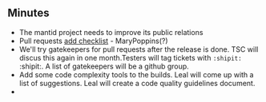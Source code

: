 Minutes
-------

* The mantid project needs to improve its public relations
* Pull requests [add checklist](http://www.mantidproject.org/Git_Workflow#Pull_Requests) - MaryPoppins(?) 
* We'll try gatekeepers for pull requests after the release is done. TSC will discus this again in one month.Testers will tag tickets with `:shipit:` :shipit:. A list of gatekeepers will be a github group.
* Add some code complexity tools to the builds. Leal will come up with a list of suggestions. Leal will create a code quality guidelines document.
* 
